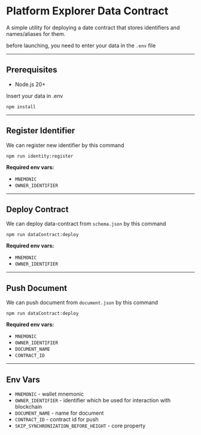 # Platform Explorer Data Contract

A simple utility for deploying a date contract that stores identifiers and names/aliases for them.

before launching, you need to enter your data in the `.env` file

---

## Prerequisites

- Node.js 20+

Insert your data in .env
```
npm install
```
---

## Register Identifier
We can register new identifier by this command
```
npm run identity:register
```
**Required env vars:**
* `MNEMONIC`
* `OWNER_IDENTIFIER`
---

## Deploy Contract
We can deploy data-contract from `schema.json` by this command
```
npm run dataContract:deploy
```
**Required env vars:**
* `MNEMONIC`
* `OWNER_IDENTIFIER`
---

## Push Document
We can push document from `document.json` by this command
```
npm run dataContract:deploy
```
**Required env vars:**
* `MNEMONIC`
* `OWNER_IDENTIFIER`
* `DOCUMENT_NAME`
* `CONTRACT_ID`
---

## Env Vars
* `MNEMONIC` - wallet mnemonic
* `OWNER_IDENTIFIER` - identifier which be used for interaction with blockchain
* `DOCUMENT_NAME` - name for document
* `CONTRACT_ID` - contract id for push
* `SKIP_SYNCHRONIZATION_BEFORE_HEIGHT` - core property